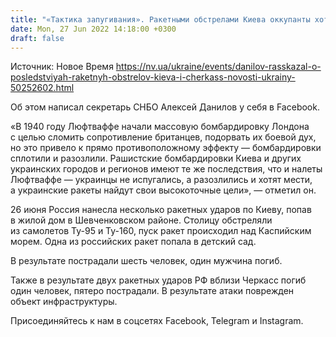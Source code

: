 ```yaml
---
title: "«Тактика запугивания». Ракетными обстрелами Киева оккупанты хотят сломать сопротивление украинцев — Данилов"
date: Mon, 27 Jun 2022 14:18:00 +0300
draft: false
---
```

Источник: Новое Время https://nv.ua/ukraine/events/danilov-rasskazal-o-posledstviyah-raketnyh-obstrelov-kieva-i-cherkass-novosti-ukrainy-50252602.html


 Об этом написал секретарь СНБО Алексей Данилов у себя в Facebook.

«В 1940 году Люфтваффе начали массовую бомбардировку Лондона с целью сломить сопротивление британцев, подорвать их боевой дух, но это привело к прямо противоположному эффекту — бомбардировки сплотили и разозлили. Рашистские бомбардировки Киева и других украинских городов и регионов имеют те же последствия, что и налеты Люфтваффе — украинцы не испугались, а разозлились и хотят мести, а украинские ракеты найдут свои высокоточные цели», — отметил он.

26 июня Россия нанесла несколько ракетных ударов по Киеву, попав в жилой дом в Шевченковском районе. Столицу обстреляли из самолетов Ту-95 и Ту-160, пуск ракет происходил над Каспийским морем. Одна из российских ракет попала в детский сад.

В результате пострадали шесть человек, один мужчина погиб.

Также в результате двух ракетных ударов РФ вблизи Черкасс погиб один человек, пятеро пострадали. В результате атаки поврежден объект инфраструктуры.

Присоединяйтесь к нам в соцсетях Facebook, Telegram и Instagram.

